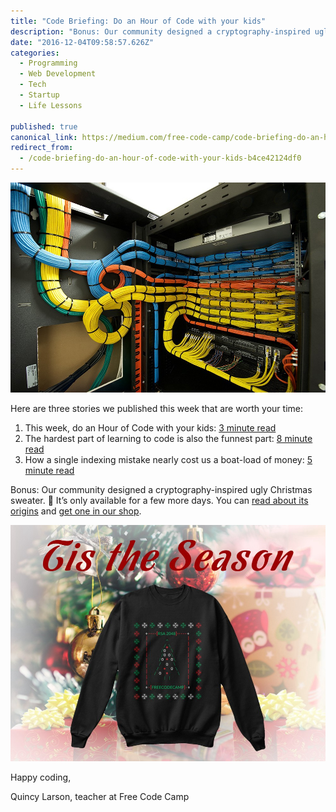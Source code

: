 ```yaml
---
title: "Code Briefing: Do an Hour of Code with your kids"
description: "Bonus: Our community designed a cryptography-inspired ugly Christmas sweater. 🎄 It’s only available for a few more days. You can read about its origins and get one in our shop."
date: "2016-12-04T09:58:57.626Z"
categories: 
  - Programming
  - Web Development
  - Tech
  - Startup
  - Life Lessons

published: true
canonical_link: https://medium.com/free-code-camp/code-briefing-do-an-hour-of-code-with-your-kids-b4ce42124df0
redirect_from:
  - /code-briefing-do-an-hour-of-code-with-your-kids-b4ce42124df0
---
```


![](./asset-1.jpeg)

Here are three stories we published this week that are worth your time:

1.  This week, do an Hour of Code with your kids: [3 minute read](http://bit.ly/2h76kXk)
2.  The hardest part of learning to code is also the funnest part: [8 minute read](http://bit.ly/2gPkIQS)
3.  How a single indexing mistake nearly cost us a boat-load of money: [5 minute read](http://bit.ly/2gC5QYn)

Bonus: Our community designed a cryptography-inspired ugly Christmas sweater. 🎄 It’s only available for a few more days. You can [read about its origins](http://bit.ly/2fVxpwD) and [get one in our shop](http://bit.ly/2cGNEx2).

![](./asset-2.jpeg)

Happy coding,

Quincy Larson, teacher at Free Code Camp
